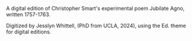 A digital edition of Christopher Smart's experimental poem Jubilate Agno, written 1757-1763.

Digitized by Jesslyn Whittell, (PhD from UCLA, 2024), using the Ed. theme for digital editions. 



